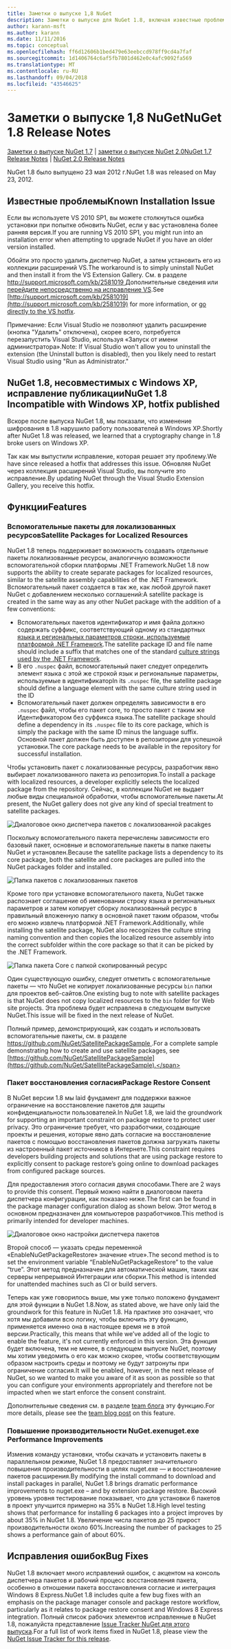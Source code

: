 ```yaml
---
title: Заметки о выпуске 1,8 NuGet
description: Заметки о выпуске для NuGet 1.8, включая известные проблемы, исправления ошибок, добавленные функции и запросы на изменение структуры.
author: karann-msft
ms.author: karann
ms.date: 11/11/2016
ms.topic: conceptual
ms.openlocfilehash: ff6d12606b1bed479e63eebccd978ff9cd4a7faf
ms.sourcegitcommit: 1d1406764c6af5fb7801d462e0c4afc9092fa569
ms.translationtype: MT
ms.contentlocale: ru-RU
ms.lasthandoff: 09/04/2018
ms.locfileid: "43546625"
---
```

# <a name="nuget-18-release-notes"></a><span data-ttu-id="b9d59-103">Заметки о выпуске 1,8 NuGet</span><span class="sxs-lookup"><span data-stu-id="b9d59-103">NuGet 1.8 Release Notes</span></span>

<span data-ttu-id="b9d59-104">[Заметки о выпуске NuGet 1.7](../release-notes/nuget-1.7.md) | [заметки о выпуске NuGet 2.0](../release-notes/nuget-2.0.md)</span><span class="sxs-lookup"><span data-stu-id="b9d59-104">[NuGet 1.7 Release Notes](../release-notes/nuget-1.7.md) | [NuGet 2.0 Release Notes](../release-notes/nuget-2.0.md)</span></span>

<span data-ttu-id="b9d59-105">NuGet 1.8 было выпущено 23 мая 2012 г.</span><span class="sxs-lookup"><span data-stu-id="b9d59-105">NuGet 1.8 was released on May 23, 2012.</span></span>

## <a name="known-installation-issue"></a><span data-ttu-id="b9d59-106">Известные проблемы</span><span class="sxs-lookup"><span data-stu-id="b9d59-106">Known Installation Issue</span></span>
<span data-ttu-id="b9d59-107">Если вы используете VS 2010 SP1, вы можете столкнуться ошибка установки при попытке обновить NuGet, если у вас установлена более ранняя версия.</span><span class="sxs-lookup"><span data-stu-id="b9d59-107">If you are running VS 2010 SP1, you might run into an installation error when attempting to upgrade NuGet if you have an older version installed.</span></span>

<span data-ttu-id="b9d59-108">Обойти это просто удалить диспетчер NuGet, а затем установить его из коллекции расширений VS.</span><span class="sxs-lookup"><span data-stu-id="b9d59-108">The workaround is to simply uninstall NuGet and then install it from the VS Extension Gallery.</span></span>  <span data-ttu-id="b9d59-109">См. в разделе [ http://support.microsoft.com/kb/2581019 ](http://support.microsoft.com/kb/2581019) Дополнительные сведения или [перейдите непосредственно на исправление VS](http://bit.ly/vsixcertfix).</span><span class="sxs-lookup"><span data-stu-id="b9d59-109">See [http://support.microsoft.com/kb/2581019](http://support.microsoft.com/kb/2581019) for more information, or [go directly to the VS hotfix](http://bit.ly/vsixcertfix).</span></span>

<span data-ttu-id="b9d59-110">Примечание: Если Visual Studio не позволяют удалить расширение (кнопка "Удалить" отключена), скорее всего, потребуется перезапустить Visual Studio, используя «Запуск от имени администратора».</span><span class="sxs-lookup"><span data-stu-id="b9d59-110">Note: If Visual Studio won't allow you to uninstall the extension (the Uninstall button is disabled), then you likely need to restart Visual Studio using "Run as Administrator."</span></span>

## <a name="nuget-18-incompatible-with-windows-xp-hotfix-published"></a><span data-ttu-id="b9d59-111">NuGet 1.8, несовместимых с Windows XP, исправление публикации</span><span class="sxs-lookup"><span data-stu-id="b9d59-111">NuGet 1.8 Incompatible with Windows XP, hotfix published</span></span>

<span data-ttu-id="b9d59-112">Вскоре после выпуска NuGet 1.8, мы показали, что изменение шифрования в 1.8 нарушило работу пользователей в Windows XP.</span><span class="sxs-lookup"><span data-stu-id="b9d59-112">Shortly after NuGet 1.8 was released, we learned that a cryptography change in 1.8 broke users on Windows XP.</span></span>

<span data-ttu-id="b9d59-113">Так как мы выпустили исправление, которая решает эту проблему.</span><span class="sxs-lookup"><span data-stu-id="b9d59-113">We have since released a hotfix that addresses this issue.</span></span>  <span data-ttu-id="b9d59-114">Обновляя NuGet через коллекция расширений Visual Studio, вы получите это исправление.</span><span class="sxs-lookup"><span data-stu-id="b9d59-114">By updating NuGet through the Visual Studio Extension Gallery, you receive this hotfix.</span></span>

## <a name="features"></a><span data-ttu-id="b9d59-115">Функции</span><span class="sxs-lookup"><span data-stu-id="b9d59-115">Features</span></span>

### <a name="satellite-packages-for-localized-resources"></a><span data-ttu-id="b9d59-116">Вспомогательные пакеты для локализованных ресурсов</span><span class="sxs-lookup"><span data-stu-id="b9d59-116">Satellite Packages for Localized Resources</span></span>
<span data-ttu-id="b9d59-117">NuGet 1.8 теперь поддерживает возможность создавать отдельные пакеты локализованные ресурсы, аналогичную возможности вспомогательной сборки платформы .NET Framework.</span><span class="sxs-lookup"><span data-stu-id="b9d59-117">NuGet 1.8 now supports the ability to create separate packages for localized resources, similar to the satellite assembly capabilities of the .NET Framework.</span></span>  <span data-ttu-id="b9d59-118">Вспомогательный пакет создается в так же, как любой другой пакет NuGet с добавлением несколько соглашений:</span><span class="sxs-lookup"><span data-stu-id="b9d59-118">A satellite package is created in the same way as any other NuGet package with the addition of a few conventions:</span></span>

* <span data-ttu-id="b9d59-119">Вспомогательных пакетов идентификатор и имя файла должно содержать суффикс, соответствующий одному из стандартных [языка и региональных параметров строки, используемые платформой .NET Framework](http://msdn.microsoft.com/goglobal/bb896001.aspx).</span><span class="sxs-lookup"><span data-stu-id="b9d59-119">The satellite package ID and file name should include a suffix that matches one of the standard [culture strings used by the .NET Framework](http://msdn.microsoft.com/goglobal/bb896001.aspx).</span></span>
* <span data-ttu-id="b9d59-120">В его `.nuspec` файл, вспомогательный пакет следует определить элемент языка с этой же строкой язык и региональные параметры, используемые в идентификатор</span><span class="sxs-lookup"><span data-stu-id="b9d59-120">In its `.nuspec` file, the satellite package should define a language element with the same culture string used in the ID</span></span>
* <span data-ttu-id="b9d59-121">Вспомогательный пакет должен определять зависимости в его `.nuspec` файл, чтобы его пакет core, то просто пакет с таким же Идентификатором без суффикса языка.</span><span class="sxs-lookup"><span data-stu-id="b9d59-121">The satellite package should define a dependency in its `.nuspec` file to its core package, which is simply the package with the same ID minus the language suffix.</span></span>  <span data-ttu-id="b9d59-122">Основной пакет должен быть доступен в репозитории для успешной установки.</span><span class="sxs-lookup"><span data-stu-id="b9d59-122">The core package needs to be available in the repository for successful installation.</span></span>

<span data-ttu-id="b9d59-123">Чтобы установить пакет с локализованные ресурсы, разработчик явно выбирает локализованного пакета из репозитория.</span><span class="sxs-lookup"><span data-stu-id="b9d59-123">To install a package with localized resources, a developer explicitly selects the localized package from the repository.</span></span> <span data-ttu-id="b9d59-124">Сейчас, в коллекции NuGet не выдает любые виды специальной обработки, чтобы вспомогательные пакеты.</span><span class="sxs-lookup"><span data-stu-id="b9d59-124">At present, the NuGet gallery does not give any kind of special treatment to satellite packages.</span></span>

![Диалоговое окно диспетчера пакетов с локализованной pacakges](./media/dlg-w-loc-packs.png)

<span data-ttu-id="b9d59-126">Поскольку вспомогательного пакета перечислены зависимости его базовый пакет, основные и вспомогательные пакеты в папке пакеты NuGet и установлен.</span><span class="sxs-lookup"><span data-stu-id="b9d59-126">Because the satellite package lists a dependency to its core package, both the satellite and core packages are pulled into the NuGet packages folder and installed.</span></span>

![Папка пакетов с локализованных пакетов](./media/fldr-loc-packs.png)

<span data-ttu-id="b9d59-128">Кроме того при установке вспомогательного пакета, NuGet также распознает соглашение об именовании строку языка и региональных параметров и затем копирует сборку локализованный ресурс в правильный вложенную папку в основной пакет таким образом, чтобы его можно извлечь платформой .NET Framework.</span><span class="sxs-lookup"><span data-stu-id="b9d59-128">Additionally, while installing the satellite package, NuGet also recognizes the culture string naming convention and then copies the localized resource assembly into the correct subfolder within the core package so that it can be picked by the .NET Framework.</span></span>

![Папка пакета Core с папкой скопированный ресурс](./media/fldr-copied-loc.png)

<span data-ttu-id="b9d59-130">Один существующую ошибку, следует отметить с вспомогательные пакеты — что NuGet не копирует локализованные ресурсы `bin` папки для проектов веб-сайтов.</span><span class="sxs-lookup"><span data-stu-id="b9d59-130">One existing bug to note with satellite packages is that NuGet does not copy localized resources to the `bin` folder for Web site projects.</span></span>  <span data-ttu-id="b9d59-131">Эта проблема будет исправлена в следующем выпуске NuGet.</span><span class="sxs-lookup"><span data-stu-id="b9d59-131">This issue will be fixed in the next release of NuGet.</span></span>

<span data-ttu-id="b9d59-132">Полный пример, демонстрирующий, как создать и использовать вспомогательные пакеты, см. в разделе [ https://github.com/NuGet/SatellitePackageSample ](https://github.com/NuGet/SatellitePackageSample).</span><span class="sxs-lookup"><span data-stu-id="b9d59-132">For a complete sample demonstrating how to create and use satellite packages, see [https://github.com/NuGet/SatellitePackageSample](https://github.com/NuGet/SatellitePackageSample).</span></span>

### <a name="package-restore-consent"></a><span data-ttu-id="b9d59-133">Пакет восстановления согласия</span><span class="sxs-lookup"><span data-stu-id="b9d59-133">Package Restore Consent</span></span>
<span data-ttu-id="b9d59-134">В NuGet версии 1.8 мы laid фундамент для поддержки важное ограничение на восстановление пакетов для защиты конфиденциальности пользователей.</span><span class="sxs-lookup"><span data-stu-id="b9d59-134">In NuGet 1.8, we laid the groundwork for supporting an important constraint on package restore to protect user privacy.</span></span> <span data-ttu-id="b9d59-135">Это ограничение требует, что разработчики, создающие проекты и решения, которые явно дать согласие на восстановление пакетов с помощью восстановления пакетов должна загружать пакеты из настроенный пакет источников в Интернете.</span><span class="sxs-lookup"><span data-stu-id="b9d59-135">This constraint requires developers building projects and solutions that are using package restore to explicitly consent to package restore’s going online to download packages from configured package sources.</span></span>

<span data-ttu-id="b9d59-136">Для предоставления этого согласия двумя способами.</span><span class="sxs-lookup"><span data-stu-id="b9d59-136">There are 2 ways to provide this consent.</span></span> <span data-ttu-id="b9d59-137">Первый можно найти в диалоговом пакета диспетчера конфигурации, как показано ниже.</span><span class="sxs-lookup"><span data-stu-id="b9d59-137">The first can be found in the package manager configuration dialog as shown below.</span></span>  <span data-ttu-id="b9d59-138">Этот метод в основном предназначен для компьютеров разработчиков.</span><span class="sxs-lookup"><span data-stu-id="b9d59-138">This method is primarily intended for developer machines.</span></span>

![Диалоговое окно настройки диспетчера пакетов](./media/pr-consent-configdlg.png)

<span data-ttu-id="b9d59-140">Второй способ — указать среды переменной «EnableNuGetPackageRestore» значение «true».</span><span class="sxs-lookup"><span data-stu-id="b9d59-140">The second method is to set the environment variable “EnableNuGetPackageRestore” to the value “true”.</span></span>  <span data-ttu-id="b9d59-141">Этот метод предназначен для автоматической машин, таких как серверы непрерывной Интеграции или сборки.</span><span class="sxs-lookup"><span data-stu-id="b9d59-141">This method is intended for unattended machines such as CI or build servers.</span></span>

<span data-ttu-id="b9d59-142">Теперь как уже говорилось выше, мы уже только положено фундамент для этой функции в NuGet 1.8.</span><span class="sxs-lookup"><span data-stu-id="b9d59-142">Now, as stated above, we have only laid the groundwork for this feature in NuGet 1.8.</span></span>  <span data-ttu-id="b9d59-143">На практике это означает, что хотя мы добавили всю логику, чтобы включить эту функцию, применяется именно она в настоящее время не в этой версии.</span><span class="sxs-lookup"><span data-stu-id="b9d59-143">Practically, this means that while we’ve added all of the logic to enable the feature, it's not currently enforced in this version.</span></span> <span data-ttu-id="b9d59-144">Эта функция будет включена, тем не менее, в следующем выпуске NuGet, поэтому мы хотим уведомить о его как можно скорее, чтобы соответствующим образом настроить среды и поэтому не будут затронуты при ограничение согласия.</span><span class="sxs-lookup"><span data-stu-id="b9d59-144">It will be enabled, however, in the next release of NuGet, so we wanted to make you aware of it as soon as possible so that you can configure your environments appropriately and therefore not be impacted when we start enforce the consent constraint.</span></span>

<span data-ttu-id="b9d59-145">Дополнительные сведения см. в разделе [team блога](http://blog.nuget.org/20120518/package-restore-and-consent.html) эту функцию.</span><span class="sxs-lookup"><span data-stu-id="b9d59-145">For more details, please see the [team blog post](http://blog.nuget.org/20120518/package-restore-and-consent.html) on this feature.</span></span>

### <a name="nugetexe-performance-improvements"></a><span data-ttu-id="b9d59-146">Повышение производительности NuGet.exe</span><span class="sxs-lookup"><span data-stu-id="b9d59-146">nuget.exe Performance Improvements</span></span>
<span data-ttu-id="b9d59-147">Изменив команду установки, чтобы скачать и установить пакеты в параллельном режиме, NuGet 1.8 предоставляет значительного повышения производительности в целях nuget.exe — и восстановление пакетов расширения.</span><span class="sxs-lookup"><span data-stu-id="b9d59-147">By modifying the install command to download and install packages in parallel, NuGet 1.8 brings dramatic performance improvements to nuget.exe – and by extension package restore.</span></span>  <span data-ttu-id="b9d59-148">Высокий уровень уровня тестирование показывает, что для установки 6 пакетов в проект улучшится примерно на 35% в NuGet 1.8.</span><span class="sxs-lookup"><span data-stu-id="b9d59-148">High level testing shows that performance for installing 6 packages into a project improves by about 35% in NuGet 1.8.</span></span>  <span data-ttu-id="b9d59-149">Увеличение числа пакетов до 25 прирост производительности около 60%.</span><span class="sxs-lookup"><span data-stu-id="b9d59-149">Increasing the number of packages to 25 shows a performance gain of about 60%.</span></span>

## <a name="bug-fixes"></a><span data-ttu-id="b9d59-150">Исправления ошибок</span><span class="sxs-lookup"><span data-stu-id="b9d59-150">Bug Fixes</span></span>
<span data-ttu-id="b9d59-151">NuGet 1.8 включает много исправлений ошибок, с акцентом на консоль диспетчера пакетов и рабочий процесс восстановления пакета, особенно в отношении пакета восстановления согласие и интеграция Windows 8 Express.</span><span class="sxs-lookup"><span data-stu-id="b9d59-151">NuGet 1.8 includes quite a few bug fixes with an emphasis on the package manager console and package restore workflow, particularly as it relates to package restore consent and Windows 8 Express integration.</span></span>
<span data-ttu-id="b9d59-152">Полный список рабочих элементов исправленные в NuGet 1.8, пожалуйста представление [Issue Tracker NuGet для этого выпуска](http://nuget.codeplex.com/workitem/list/advanced?keyword=&status=Closed&type=All&priority=All&release=NuGet%201.8&assignedTo=All&component=All&sortField=Votes&sortDirection=Descending&page=0).</span><span class="sxs-lookup"><span data-stu-id="b9d59-152">For a full list of work items fixed in NuGet 1.8, please view the [NuGet Issue Tracker for this release](http://nuget.codeplex.com/workitem/list/advanced?keyword=&status=Closed&type=All&priority=All&release=NuGet%201.8&assignedTo=All&component=All&sortField=Votes&sortDirection=Descending&page=0).</span></span>
